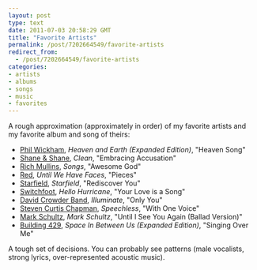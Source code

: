 ```yaml
---
layout: post
type: text
date: 2011-07-03 20:58:29 GMT
title: "Favorite Artists"
permalink: /post/7202664549/favorite-artists
redirect_from: 
  - /post/7202664549/favorite-artists
categories:
- artists
- albums
- songs
- music
- favorites
---
```

<p>A rough approximation (approximately in order) of my favorite artists and my favorite album and song of theirs:</p>
<ul>
<li><a href="http://philwickham.com/">Phil Wickham</a>, <i>Heaven and Earth (Expanded Edition)</i>, "Heaven Song"</li>
<li><a href="http://shaneandshane.com/">Shane & Shane</a>, <i>Clean</i>, "Embracing Accusation"</li>
<li><a href="http://en.wikipedia.org/wiki/Rich_Mullins">Rich Mullins</a>, <i>Songs</i>, "Awesome God"</li>
<li><a href="http://redmusiconline.com/">Red</a>, <i>Until We Have Faces</i>, "Pieces"</li>
<li><a href="http://www.starfieldonline.com/">Starfield</a>, <i>Starfield</i>, "Rediscover You"</li>
<li><a href="http://www.switchfoot.com/">Switchfoot</a>, <i>Hello Hurricane</i>, "Your Love is a Song"</li>
<li><a href="http://davidcrowderband.com/">David Crowder Band</a>, <i>Illuminate</i>, "Only You"</li>
<li><a href="http://stevencurtischapman.com/">Steven Curtis Chapman</a>, <i>Speechless</i>, "With One Voice"</li>
<li><a href="http://markschultzmusic.com/">Mark Schultz</a>, <i>Mark Schultz</i>, "Until I See You Again (Ballad Version)"</li>
<li><a href="http://building429.com/">Building 429</a>, <i>Space In Between Us (Expanded Edition)</i>, "Singing Over Me"</li>
</ul>
<p>A tough set of decisions. You can probably see patterns (male vocalists, strong lyrics, over-represented acoustic music).</p>